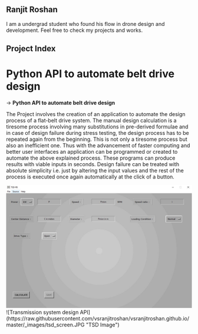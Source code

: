 ## Ranjit Roshan
I am a undergrad student who found his flow in drone design and development. Feel free to check my projects and works.

## Project Index

Python API to automate belt drive design
=============================================================================

-> **Python API to automate belt drive design**

The Project involves the creation of an application to automate the design process of a flat-belt drive system. The manual design calculation is a tiresome process involving many substitutions in pre-derived formulae and in case of design failure during stress testing, the design process has to be repeated again from the beginning. This is not only a tiresome process but also an inefficient one. Thus with the advancement of faster computing and better user interfaces an application can be programmed or created to automate the above explained process. These programs can produce results with viable inputs in seconds. Design failure can be treated with absolute simplicity i.e. just by altering the input values and the rest of the process is executed once again automatically at the click of a button.

<img src = https://raw.githubusercontent.com/vsranjitroshan/vsranjitroshan.github.io/master/_images/tsd_screen.JPG>
![Transmission system design API] (https://raw.githubusercontent.com/vsranjitroshan/vsranjitroshan.github.io/master/_images/tsd_screen.JPG "TSD Image")

